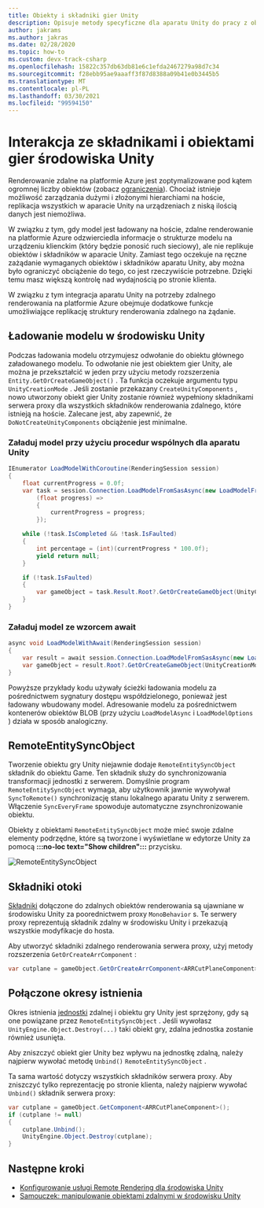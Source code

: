 ```yaml
---
title: Obiekty i składniki gier Unity
description: Opisuje metody specyficzne dla aparatu Unity do pracy z obiektami i składnikami renderowania zdalnego.
author: jakrams
ms.author: jakras
ms.date: 02/28/2020
ms.topic: how-to
ms.custom: devx-track-csharp
ms.openlocfilehash: 15822c357db63db81e6c1efda2467279a98d7c34
ms.sourcegitcommit: f28ebb95ae9aaaff3f87d8388a09b41e0b3445b5
ms.translationtype: MT
ms.contentlocale: pl-PL
ms.lasthandoff: 03/30/2021
ms.locfileid: "99594150"
---
```

# <a name="interact-with-unity-game-objects-and-components"></a>Interakcja ze składnikami i obiektami gier środowiska Unity

Renderowanie zdalne na platformie Azure jest zoptymalizowane pod kątem ogromnej liczby obiektów (zobacz [ograniczenia](../../reference/limits.md)). Chociaż istnieje możliwość zarządzania dużymi i złożonymi hierarchiami na hoście, replikacja wszystkich w aparacie Unity na urządzeniach z niską ilością danych jest niemożliwa.

W związku z tym, gdy model jest ładowany na hoście, zdalne renderowanie na platformie Azure odzwierciedla informacje o strukturze modelu na urządzeniu klienckim (który będzie ponosić ruch sieciowy), ale nie replikuje obiektów i składników w aparacie Unity. Zamiast tego oczekuje na ręczne zażądanie wymaganych obiektów i składników aparatu Unity, aby można było ograniczyć obciążenie do tego, co jest rzeczywiście potrzebne. Dzięki temu masz większą kontrolę nad wydajnością po stronie klienta.

W związku z tym integracja aparatu Unity na potrzeby zdalnego renderowania na platformie Azure obejmuje dodatkowe funkcje umożliwiające replikację struktury renderowania zdalnego na żądanie.

## <a name="load-a-model-in-unity"></a>Ładowanie modelu w środowisku Unity

Podczas ładowania modelu otrzymujesz odwołanie do obiektu głównego załadowanego modelu. To odwołanie nie jest obiektem gier Unity, ale można je przekształcić w jeden przy użyciu metody rozszerzenia `Entity.GetOrCreateGameObject()` . Ta funkcja oczekuje argumentu typu `UnityCreationMode` . Jeśli zostanie przekazany `CreateUnityComponents` , nowo utworzony obiekt gier Unity zostanie również wypełniony składnikami serwera proxy dla wszystkich składników renderowania zdalnego, które istnieją na hoście. Zalecane jest, aby zapewnić, że `DoNotCreateUnityComponents` obciążenie jest minimalne.

### <a name="load-model-with-unity-coroutines"></a>Załaduj model przy użyciu procedur wspólnych dla aparatu Unity

```cs
IEnumerator LoadModelWithCoroutine(RenderingSession session)
{
    float currentProgress = 0.0f;
    var task = session.Connection.LoadModelFromSasAsync(new LoadModelFromSasOptions("builtin://Engine"),
        (float progress) =>
        {
            currentProgress = progress;
        });

    while (!task.IsCompleted && !task.IsFaulted)
    {
        int percentage = (int)(currentProgress * 100.0f);
        yield return null;
    }

    if (!task.IsFaulted)
    {
        var gameObject = task.Result.Root?.GetOrCreateGameObject(UnityCreationMode.DoNotCreateUnityComponents);
    }
}
```

### <a name="load-model-with-await-pattern"></a>Załaduj model ze wzorcem await

```cs
async void LoadModelWithAwait(RenderingSession session)
{
    var result = await session.Connection.LoadModelFromSasAsync(new LoadModelFromSasOptions("builtin://Engine"), null);
    var gameObject = result.Root?.GetOrCreateGameObject(UnityCreationMode.DoNotCreateUnityComponents);
}
```

Powyższe przykłady kodu używały ścieżki ładowania modelu za pośrednictwem sygnatury dostępu współdzielonego, ponieważ jest ładowany wbudowany model. Adresowanie modelu za pośrednictwem kontenerów obiektów BLOB (przy użyciu `LoadModelAsync` i `LoadModelOptions` ) działa w sposób analogiczny.

## <a name="remoteentitysyncobject"></a>RemoteEntitySyncObject

Tworzenie obiektu gry Unity niejawnie dodaje `RemoteEntitySyncObject` składnik do obiektu Game. Ten składnik służy do synchronizowania transformacji jednostki z serwerem. Domyślnie program `RemoteEntitySyncObject` wymaga, aby użytkownik jawnie wywoływał `SyncToRemote()` synchronizację stanu lokalnego aparatu Unity z serwerem. Włączenie `SyncEveryFrame` spowoduje automatyczne zsynchronizowanie obiektu.

Obiekty z obiektami `RemoteEntitySyncObject` może mieć swoje zdalne elementy podrzędne, które są tworzone i wyświetlane w edytorze Unity za pomocą **:::no-loc text="Show children":::** przycisku.

![RemoteEntitySyncObject](media/remote-entity-sync-object.png)

## <a name="wrapper-components"></a>Składniki otoki

[Składniki](../../concepts/components.md) dołączone do zdalnych obiektów renderowania są ujawniane w środowisku Unity za poorednictwem proxy `MonoBehavior` s. Te serwery proxy reprezentują składnik zdalny w środowisku Unity i przekazują wszystkie modyfikacje do hosta.

Aby utworzyć składniki zdalnego renderowania serwera proxy, użyj metody rozszerzenia `GetOrCreateArrComponent` :

```cs
var cutplane = gameObject.GetOrCreateArrComponent<ARRCutPlaneComponent>(RemoteManagerUnity.CurrentSession);
```

## <a name="coupled-lifetimes"></a>Połączone okresy istnienia

Okres istnienia [jednostki](../../concepts/entities.md) zdalnej i obiektu gry Unity jest sprzężony, gdy są one powiązane przez `RemoteEntitySyncObject` . Jeśli wywołasz `UnityEngine.Object.Destroy(...)` taki obiekt gry, zdalna jednostka zostanie również usunięta.

Aby zniszczyć obiekt gier Unity bez wpływu na jednostkę zdalną, należy najpierw wywołać metodę `Unbind()` `RemoteEntitySyncObject` .

Ta sama wartość dotyczy wszystkich składników serwera proxy. Aby zniszczyć tylko reprezentację po stronie klienta, należy najpierw wywołać `Unbind()` składnik serwera proxy:

```cs
var cutplane = gameObject.GetComponent<ARRCutPlaneComponent>();
if (cutplane != null)
{
    cutplane.Unbind();
    UnityEngine.Object.Destroy(cutplane);
}
```

## <a name="next-steps"></a>Następne kroki

* [Konfigurowanie usługi Remote Rendering dla środowiska Unity](unity-setup.md)
* [Samouczek: manipulowanie obiektami zdalnymi w środowisku Unity](../../tutorials/unity/manipulate-models/manipulate-models.md)

